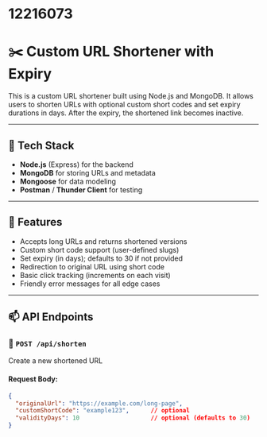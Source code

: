 # 12216073
# ✂️ Custom URL Shortener with Expiry

This is a custom URL shortener built using Node.js and MongoDB. It allows users to shorten URLs with optional custom short codes and set expiry durations in days. After the expiry, the shortened link becomes inactive.

---

## 🔧 Tech Stack

- **Node.js** (Express) for the backend
- **MongoDB** for storing URLs and metadata
- **Mongoose** for data modeling
- **Postman** / **Thunder Client** for testing

---

## 🚀 Features

- Accepts long URLs and returns shortened versions
- Custom short code support (user-defined slugs)
- Set expiry (in days); defaults to 30 if not provided
- Redirection to original URL using short code
- Basic click tracking (increments on each visit)
- Friendly error messages for all edge cases

---

## 📫 API Endpoints

### 🔗 `POST /api/shorten`
Create a new shortened URL

#### Request Body:
```json
{
  "originalUrl": "https://example.com/long-page",
  "customShortCode": "example123",      // optional
  "validityDays": 10                    // optional (defaults to 30)
}
